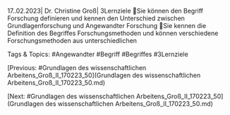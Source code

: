 17..02.2023| Dr. Christine Groß| 3Lernziele
Sie können den Begriff Forschung definieren und kennen den Unterschied 
zwischen Grundlagenforschung und Angewandter Forschung
Sie kennen die Definition des Begriffes Forschungsmethoden und können 
verschiedene Forschungsmethoden aus unterschiedlichen 

   Tags & Topics:
   #Angewandter
   #Begriff
   #Begriffes
   #3Lernziele

[Previous: #Grundlagen des wissenschaftlichen Arbeitens_Groß_II_170223_50](Grundlagen des wissenschaftlichen Arbeitens_Groß_II_170223_50.md)

[Next: #Grundlagen des wissenschaftlichen Arbeitens_Groß_II_170223_50](Grundlagen des wissenschaftlichen Arbeitens_Groß_II_170223_50.md)